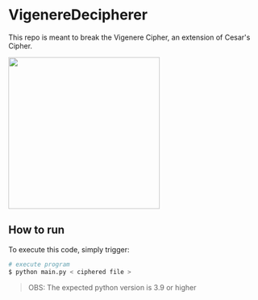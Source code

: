 # VigenereDecipherer

This repo is meant to break the Vigenere Cipher, an extension of Cesar's Cipher.

<img src=https://i.etsystatic.com/6447202/r/il/ff1f8a/2712347156/il_fullxfull.2712347156_fpdr.jpg width=300>

## How to run

To execute  this code, simply trigger:

```sh
# execute program
$ python main.py < ciphered file >
```
> OBS: The expected python version is 3.9 or higher